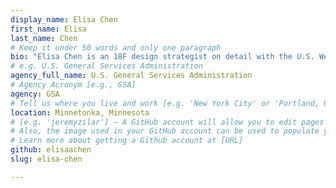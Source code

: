 ```yaml
---
display_name: Elisa Chen
first_name: Elisa
last_name: Chen
# Keep it under 50 words and only one paragraph
bio: "Elisa Chen is an 18F design strategist on detail with the U.S. Web Design System. Prior to her detail, Elisa partnered with federal agencies to improve the user experience of government services using human centered approaches. In her &#34;spare&#34; time, Elisa enjoys throwing pottery and building community."
# e.g. U.S. General Services Administration
agency_full_name: U.S. General Services Administration
# Agency Acronym [e.g., GSA]
agency: GSA
# Tell us where you live and work [e.g. 'New York City' or 'Portland, OR']
location: Minnetonka, Minnesota
# [e.g. 'jeremyzilar'] — A GitHub account will allow you to edit pages on Digital.gov.
# Also, the image used in your GitHub account can be used to populate your digital.gov profile photo.
# Learn more about getting a Github account at [URL]
github: elisaachen
slug: elisa-chen

---
```

